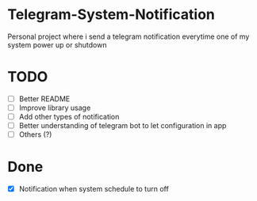 # Telegram-System-Notification
Personal project where i send a telegram notification everytime one of my system power up or shutdown

# TODO
- [ ] Better README
- [ ] Improve library usage
- [ ] Add other types of notification
- [ ] Better understanding of telegram bot to let configuration in app
- [ ] Others (?)
      
# Done
- [x] Notification when system schedule to turn off
